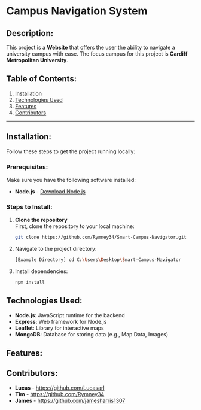 # Campus Navigation System

## Description:
This project is a **Website** that offers the user the ability to navigate a university campus with ease. The focus campus for this project is **Cardiff Metropolitan University**.

## Table of Contents:
1. [Installation](#installation)
2. [Technologies Used](#technologies-used)
3. [Features](#features)
4. [Contributors](#contributors)

---

## Installation:
Follow these steps to get the project running locally:

### Prerequisites:
Make sure you have the following software installed:
- **Node.js** - [Download Node.js](https://nodejs.org/)

### Steps to Install:
1. **Clone the repository**  
   First, clone the repository to your local machine:

   ```bash
   git clone https://github.com/Rymney34/Smart-Campus-Navigator.git

2. Navigate to the project directory:
   ```bash
   [Example Directory] cd C:\Users\Desktop\Smart-Campus-Navigator

3. Install dependencies:
   ```bash
   npm install

## Technologies Used:
- **Node.js**: JavaScript runtime for the backend
- **Express**: Web framework for Node.js
- **Leaflet**: Library for interactive maps
- **MongoDB**: Database for storing data (e.g., Map Data, Images)

## Features:

## Contributors:
- **Lucas** - https://github.com/Lucasarl
- **Tim** - https://github.com/Rymney34
- **James** - https://github.com/jamesharris1307
